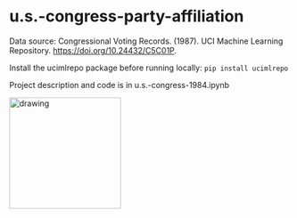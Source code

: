 # u.s.-congress-party-affiliation

Data source: Congressional Voting Records. (1987). UCI Machine Learning Repository. https://doi.org/10.24432/C5C01P.

Install the ucimlrepo package before running locally:
`pip install ucimlrepo`

Project description and code is in u.s.-congress-1984.ipynb

<img src=https://github.com/alexbaratian/u.s.-congress-party-affiliation/assets/112292421/20a4b5ba-af82-4c7c-9b95-1ca9e82db70c alt="drawing" width="200"/>
